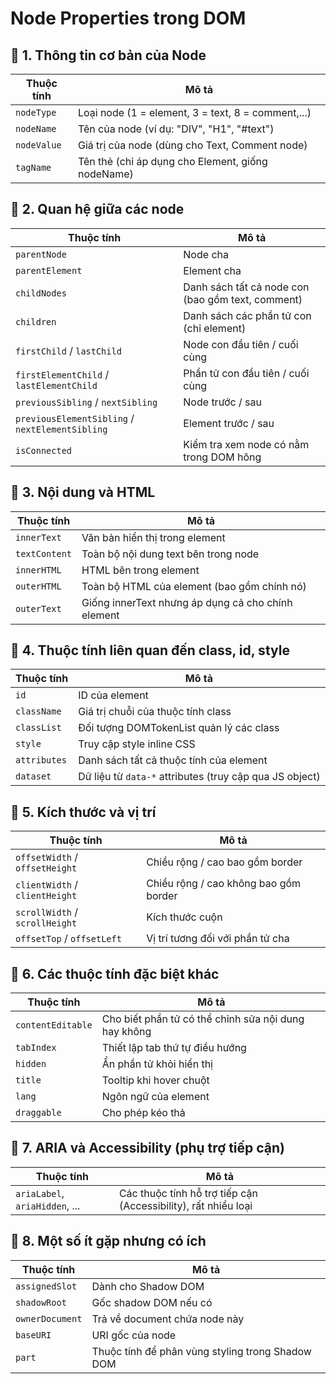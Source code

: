 # Node Properties trong DOM

## 🧩 1. Thông tin cơ bản của Node
| Thuộc tính   | Mô tả                                                 |
|--------------|-------------------------------------------------------|
| `nodeType`   | Loại node (1 = element, 3 = text, 8 = comment,...)    |
| `nodeName`   | Tên của node (ví dụ: "DIV", "H1", "#text")            |
| `nodeValue`  | Giá trị của node (dùng cho Text, Comment node)        |
| `tagName`    | Tên thẻ (chỉ áp dụng cho Element, giống nodeName)     |

## 🧱 2. Quan hệ giữa các node
| Thuộc tính                                      | Mô tả                                                     |
|-------------------------------------------------|-----------------------------------------------------------|
| `parentNode`                                    | Node cha                                                  |
| `parentElement`                                 | Element cha                                               |
| `childNodes`                                    | Danh sách tất cả node con (bao gồm text, comment)         |
| `children`                                      | Danh sách các phần tử con (chỉ element)                   |
| `firstChild` / `lastChild`                      | Node con đầu tiên / cuối cùng                             |
| `firstElementChild` / `lastElementChild`        | Phần tử con đầu tiên / cuối cùng                          |
| `previousSibling` / `nextSibling`               | Node trước / sau                                          |
| `previousElementSibling` / `nextElementSibling` | Element trước / sau                                       |
| `isConnected`                                   | Kiểm tra xem node có nằm trong DOM hông                   |

## 🎯 3. Nội dung và HTML
| Thuộc tính      | Mô tả |
|-----------------|----------------------------------------------------|
| `innerText`     | Văn bản hiển thị trong element                     |
| `textContent`   | Toàn bộ nội dung text bên trong node               |
| `innerHTML`     | HTML bên trong element                             |
| `outerHTML`     | Toàn bộ HTML của element (bao gồm chính nó)        |
| `outerText`     | Giống innerText nhưng áp dụng cả cho chính element |

## 🧷 4. Thuộc tính liên quan đến class, id, style
| Thuộc tính   | Mô tả                                                        |
|--------------|--------------------------------------------------------------|
| `id`         | ID của element                                               |
| `className`  | Giá trị chuỗi của thuộc tính class                           |
| `classList`  | Đối tượng DOMTokenList quản lý các class                     |
| `style`      | Truy cập style inline CSS                                    |
| `attributes` | Danh sách tất cả thuộc tính của element                      |
| `dataset`    | Dữ liệu từ `data-*` attributes (truy cập qua JS object)      |

## 📐 5. Kích thước và vị trí
| Thuộc tính                     | Mô tả                                           |
|--------------------------------|-------------------------------------------------|
| `offsetWidth` / `offsetHeight` | Chiều rộng / cao bao gồm border                 |
| `clientWidth` / `clientHeight` | Chiều rộng / cao không bao gồm border           |
| `scrollWidth` / `scrollHeight` | Kích thước cuộn                                 |
| `offsetTop` / `offsetLeft`     | Vị trí tương đối với phần tử cha                |


## 🚦 6. Các thuộc tính đặc biệt khác
| Thuộc tính        | Mô tả                                                            |
|-------------------|------------------------------------------------------------------|
| `contentEditable` | Cho biết phần tử có thể chỉnh sửa nội dung hay không             |
| `tabIndex`        | Thiết lập tab thứ tự điều hướng                                  |
| `hidden`          | Ẩn phần tử khỏi hiển thị                                         |
| `title`           | Tooltip khi hover chuột                                          |
| `lang`            | Ngôn ngữ của element                                             |
| `draggable`       | Cho phép kéo thả                                                 |

## 🦽 7. ARIA và Accessibility (phụ trợ tiếp cận)
| Thuộc tính                           | Mô tả                                                          |
|--------------------------------------|----------------------------------------------------------------|
| `ariaLabel`, `ariaHidden`, ...       | Các thuộc tính hỗ trợ tiếp cận (Accessibility), rất nhiều loại |

## 🧪 8. Một số ít gặp nhưng có ích
| Thuộc tính      | Mô tả                                                        |
|------------------|-------------------------------------------------------------|
| `assignedSlot`   | Dành cho Shadow DOM                                         |
| `shadowRoot`     | Gốc shadow DOM nếu có                                       |
| `ownerDocument`  | Trả về document chứa node này                               |
| `baseURI`        | URI gốc của node                                            |
| `part`           | Thuộc tính để phân vùng styling trong Shadow DOM            |

